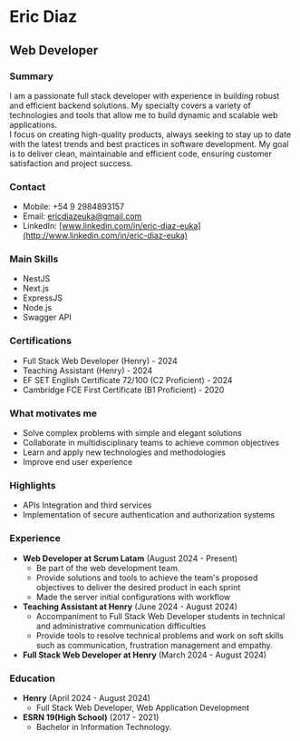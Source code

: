 # Eric Diaz

## Web Developer  
   
### Summary

I am a passionate full stack developer with experience in building robust and efficient backend solutions. My specialty covers a variety of technologies and tools that allow me to build dynamic and scalable web applications.  
I focus on creating high-quality products, always seeking to stay up to date with the latest trends and best practices in software development. My goal is to deliver clean, maintainable and efficient code, ensuring customer satisfaction and project success.

### Contact

* Mobile: +54 9 2984893157
* Email: [ericdiazeuka@gmail.com](mailto:ericdiazeuka@gmail.com)
* LinkedIn: [www.linkedin.com/in/eric-diaz-euka](http://www.linkedin.com/in/eric-diaz-euka)

### Main Skills

* NestJS
* Next.js
* ExpressJS
* Node.js
* Swagger API

### Certifications

* Full Stack Web Developer (Henry) - 2024
* Teaching Assistant (Henry) - 2024
* EF SET English Certificate 72/100 (C2 Proficient) - 2024
* Cambridge FCE First Certificate (B1 Proficient) - 2020

### What motivates me

* Solve complex problems with simple and elegant solutions
* Collaborate in multidisciplinary teams to achieve common objectives
* Learn and apply new technologies and methodologies 
* Improve end user experience

### Highlights

* APIs Integration and third services
* Implementation of secure authentication and authorization systems

### Experience

* **Web Developer at Scrum Latam** (August 2024 - Present)
	+ Be part of the web development team.
	+ Provide solutions and tools to achieve the team's proposed objectives to deliver the desired product in each sprint
	+ Made the server initial configurations with workflow
* **Teaching Assistant at Henry** (June 2024 - August 2024) 
	+ Accompaniment to Full Stack Web Developer students in technical and administrative communication difficulties
	+ Provide tools to resolve technical problems and work on soft skills such as communication, frustration management and empathy.
* **Full Stack Web Developer at Henry** (March 2024 - August 2024)

### Education

* **Henry** (April 2024 - August 2024)
	+ Full Stack Web Developer, Web Application Development
* **ESRN 19(High School)** (2017 - 2021)
	+ Bachelor in Information Technology.
